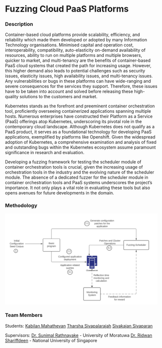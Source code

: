 # Fuzzing Cloud PaaS Platforms

### Description
Container-based cloud platforms provide scalability, efficiency, and reliability which made them developed or adopted by many Information Technology organisations. Minimised capital and operation cost, interoperability, compatibility, auto-elasticity on-demand availability of resources, ability to run on multiple platforms and multiple browsers, quicker to market, and multi-tenancy are the benefits of container-based PaaS cloud systems that created the path for increasing usage. However, this higher demand also leads to potential challenges such as security issues, elasticity issues, high availability issues, and multi-tenancy issues. Any vulnerabilities or bugs in these platforms can have wide-ranging and severe consequences for the services they support. Therefore, these issues have to be taken into account and solved before releasing these high-quality solutions to the customers and market.

Kubernetes stands as the forefront and preeminent container orchestration tool, proficiently overseeing containerized applications spanning multiple hosts. Numerous enterprises have constructed their Platform as a Service (PaaS) offerings atop Kubernetes, underscoring its pivotal role in the contemporary cloud landscape. Although Kubernetes does not qualify as a PaaS product, it serves as a foundational technology for developing PaaS applications, exemplified by platforms like Openshift. Given the widespread adoption of Kubernetes, a comprehensive examination and analysis of fixed and outstanding bugs within the Kubernetes ecosystem assume paramount significance in research and evaluation.

Developing a fuzzing framework for testing the scheduler module of container orchestration tools is crucial, given the increasing usage of orchestration tools in the industry and the evolving nature of the scheduler module. The absence of a dedicated fuzzer for the scheduler module in container orchestration tools and PaaS systems underscores the project’s importance. It not only plays a vital role in evaluating these tools but also opens avenues for future developments in the domain.

### Methodology
![Methodology of Fuzzing Cloud PaaS Platforms](static/methodology.png)

### Team Members
Students:
[Kabilan Mahathevan](https://github.com/KabilanMA)
[Tharsha Sivapalarajah](https://github.com/Tharsha-Sivapalarajah)
[Sivakajan Sivaparan](https://github.com/sivakajan-tech)

Supervisors:
[Dr. Sunimal Rathnayake](https://sunimalr.staff.uom.lk) - University of Moratuwa
[Dr. Ridwan Shariffdeen](https://rshariffdeen.com) - National University of Singapore
